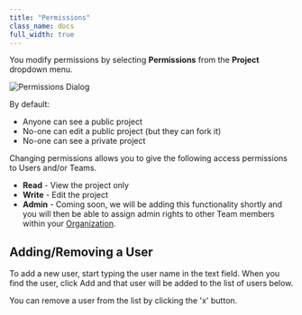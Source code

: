 ```yaml
---
title: "Permissions"
class_name: docs
full_width: true
---
```


You modify permissions by selecting **Permissions** from the **Project** dropdown menu.

![Permissions Dialog](/img/docs/permissions-dlg.png)

By default:

- Anyone can see a public project
- No-one can edit a public project (but they can fork it)
- No-one can see a private project

Changing permissions allows you to give the following access permissions to Users and/or Teams.

- **Read** - View the project only
- **Write** - Edit the project
- **Admin** - Coming soon, we will be adding this functionality shortly and you will then be able to assign admin rights to other Team members within your [Organization](/docs/organizations).

## Adding/Removing a User
To add a new user, start typing the user name in the text field. When you find the user, click Add and that user will be added to the list of users below.

You can remove a user from the list by clicking the 'x' button.



